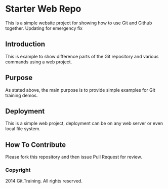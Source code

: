 # Starter Web Repo

This is a simple website project for showing how to use Git and Github together.
Updating for emergency fix

## Introduction

This is example to show difference parts of the Git repository and various commands using a web project.

## Purpose

As stated above, the main purpose is to provide simple examples for Git training demos.

## Deployment

This is a simple web project, deployment can be on any web server or even local file system.

## How To Contribute

Please fork this repository and then issue Pull Request for review.

### Copyright

2014 Git.Training. All rights reserved.